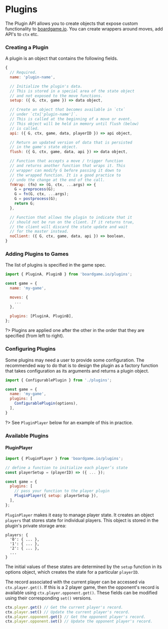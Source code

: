 # Plugins

The Plugin API allows you to create objects that expose
custom functionality to [boardgame.io](https://boardgame.io/).
You can create wrappers around moves, add API's to `ctx` etc.

### Creating a Plugin

A plugin is an object that contains the following fields.

```js
{
  // Required.
  name: 'plugin-name',

  // Initialize the plugin's data.
  // This is stored in a special area of the state object
  // and not exposed to the move functions.
  setup: ({ G, ctx, game }) => data object,

  // Create an object that becomes available in `ctx`
  // under `ctx['plugin-name']`.
  // This is called at the beginning of a move or event.
  // This object will be held in memory until flush (below)
  // is called.
  api: ({ G, ctx, game, data, playerID }) => api object,

  // Return an updated version of data that is persisted
  // in the game's state object.
  flush: ({ G, ctx, game, data, api }) => data object,

  // Function that accepts a move / trigger function
  // and returns another function that wraps it. This
  // wrapper can modify G before passing it down to
  // the wrapped function. It is a good practice to
  // undo the change at the end of the call.
  fnWrap: (fn) => (G, ctx, ...args) => {
    G = preprocess(G);
    G = fn(G, ctx, ...args);
    G = postprocess(G);
    return G;
  },

  // Function that allows the plugin to indicate that it
  // should not be run on the client. If it returns true,
  // the client will discard the state update and wait
  // for the master instead.
  noClient: ({ G, ctx, game, data, api }) => boolean,
}
```

### Adding Plugins to Games

The list of plugins is specified in the game spec.

```js
import { PluginA, PluginB } from 'boardgame.io/plugins';

const game = {
  name: 'my-game',

  moves: {
    ...
  },

  plugins: [PluginA, PluginB],
};
```

?> Plugins are applied one after the other in the order
that they are specified (from left to right).

### Configuring Plugins

Some plugins may need a user to provide some configuration. The recommended way to do that is to design the plugin as a factory function that takes configuration as its arguments and returns a plugin object.

```js
import { ConfigurablePlugin } from './plugins';

const game = {
  name: 'my-game',
  plugins: [
    ConfigurablePlugin(options),
  ],
}
```

?> See `PluginPlayer` below for an example of this in practice.

### Available Plugins

#### PluginPlayer

```js
import { PluginPlayer } from 'boardgame.io/plugins';

// define a function to initialize each player’s state
const playerSetup = (playerID) => ({ ... });

const game = {
  plugins: [
    // pass your function to the player plugin
    PluginPlayer({ setup: playerSetup }),
  ],
};
```

`PluginPlayer` makes it easy to manage player state.
It creates an object `players` that
stores state for individual players.  This object is
stored in the plugin's private storage area:

```
players: {
  '0': { ... },
  '1': { ... },
  '2': { ... },
  ...
}
```

The initial values of these states are determined by the `setup` function in its options object, which creates the state for a particular `playerID`.

The record associated with the current player can be accessed
via `ctx.player.get()`. If this is a 2 player game,
then the opponent's record is available using `ctx.player.opponent.get()`. These fields can be modified using their corresponding
`set()` versions.

```js
ctx.player.get() // Get the current player's record.
ctx.player.set() // Update the current player's record.
ctx.player.opponent.get() // Get the opponent player's record.
ctx.player.opponent.set() // Update the opponent player's record.
```
